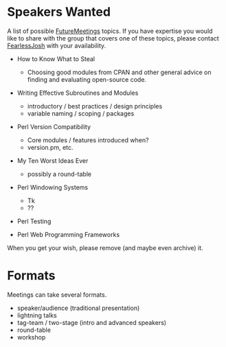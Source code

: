 # Speakers Wanted

A list of possible [FutureMeetings](/FutureMeetings) topics.  If you have expertise you would like to share with the group that covers one of these topics, please contact [FearlessJosh](/FearlessJosh) with your availability.

* How to Know What to Steal
  * Choosing good modules from CPAN and other general advice on finding and evaluating open-source code.

* Writing Effective Subroutines and Modules
  * introductory / best practices / design principles
  * variable naming / scoping / packages

* Perl Version Compatibility
  * Core modules / features introduced when?
  * version.pm, etc.

* My Ten Worst Ideas Ever
  * possibly a round-table

* Perl Windowing Systems
  * Tk
  * ??

* Perl Testing

* Perl Web Programming Frameworks

When you get your wish, please remove (and maybe even archive) it.

# Formats

Meetings can take several formats.

* speaker/audience (traditional presentation)
* lightning talks
* tag-team / two-stage (intro and advanced speakers)
* round-table
* workshop
